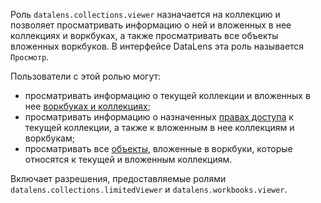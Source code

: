 Роль `datalens.collections.viewer` назначается на коллекцию и позволяет просматривать информацию о ней и вложенных в нее коллекциях и воркбуках, а также просматривать все объекты вложенных воркбуков. В интерфейсе DataLens эта роль называется `Просмотр`.

Пользователи с этой ролью могут:
* просматривать информацию о текущей коллекции и вложенных в нее [воркбуках и коллекциях](../../../datalens/workbooks-collections/index.md);
* просматривать информацию о назначенных [правах доступа](../../../iam/concepts/access-control/index.md) к текущей коллекции, а также к вложенным в нее коллекциям и воркбукам;
* просматривать все [объекты](../../../datalens/concepts/index.md#component-interrelation), вложенные в воркбуки, которые относятся к текущей и вложенным коллекциям.

Включает разрешения, предоставляемые ролями `datalens.collections.limitedViewer` и `datalens.workbooks.viewer`.
